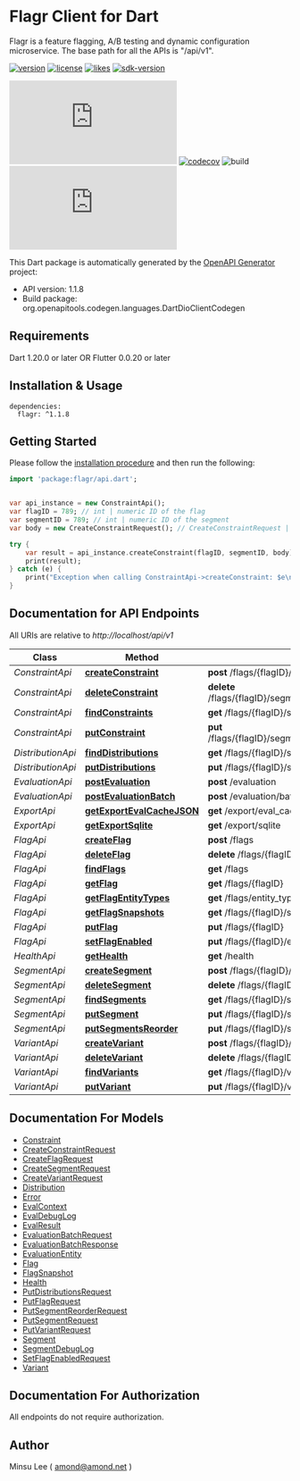 # Flagr Client for Dart
Flagr is a feature flagging, A/B testing and dynamic configuration microservice. The base path for all the APIs is \"/api/v1\".


[![version](https://badgen.net/pub/v/flagr)](https://github.com/amondnet/flagr.dart)
[![license](https://badgen.net/pub/license/flagr)](https://github.com/amondnet/flagr.dart)
[![likes](https://badgen.net/pub/likes/flagr)](https://github.com/amondnet/flagr.dart)
[![sdk-version](https://badgen.net/pub/sdk-version/flagr)](https://github.com/amondnet/flagr.dart)

[![MIT](https://badgen.net/github/license/amondnet/flagr.dart)](https://github.com/amondnet/flagr.dart)
[![codecov](https://codecov.io/gh/amondnet/flagr.dart/branch/master/graph/badge.svg)](https://codecov.io/gh/amondnet/flagr.dart)
![build](https://github.com/amondnet/flagr.dart/workflows/build/badge.svg)
![check](https://badgen.net/github/checks/amondnet/flagr.dart)

This Dart package is automatically generated by the [OpenAPI Generator](https://openapi-generator.tech) project:

- API version: 1.1.8
- Build package: org.openapitools.codegen.languages.DartDioClientCodegen

## Requirements

Dart 1.20.0 or later OR Flutter 0.0.20 or later

## Installation & Usage

```
dependencies:
  flagr: ^1.1.8
```

## Getting Started

Please follow the [installation procedure](#installation--usage) and then run the following:

```dart
import 'package:flagr/api.dart';


var api_instance = new ConstraintApi();
var flagID = 789; // int | numeric ID of the flag
var segmentID = 789; // int | numeric ID of the segment
var body = new CreateConstraintRequest(); // CreateConstraintRequest | create a constraint

try {
    var result = api_instance.createConstraint(flagID, segmentID, body);
    print(result);
} catch (e) {
    print("Exception when calling ConstraintApi->createConstraint: $e\n");
}

```

## Documentation for API Endpoints

All URIs are relative to *http://localhost/api/v1*

Class | Method | HTTP request | Description
------------ | ------------- | ------------- | -------------
*ConstraintApi* | [**createConstraint**](doc//ConstraintApi.md#createconstraint) | **post** /flags/{flagID}/segments/{segmentID}/constraints | 
*ConstraintApi* | [**deleteConstraint**](doc//ConstraintApi.md#deleteconstraint) | **delete** /flags/{flagID}/segments/{segmentID}/constraints/{constraintID} | 
*ConstraintApi* | [**findConstraints**](doc//ConstraintApi.md#findconstraints) | **get** /flags/{flagID}/segments/{segmentID}/constraints | 
*ConstraintApi* | [**putConstraint**](doc//ConstraintApi.md#putconstraint) | **put** /flags/{flagID}/segments/{segmentID}/constraints/{constraintID} | 
*DistributionApi* | [**findDistributions**](doc//DistributionApi.md#finddistributions) | **get** /flags/{flagID}/segments/{segmentID}/distributions | 
*DistributionApi* | [**putDistributions**](doc//DistributionApi.md#putdistributions) | **put** /flags/{flagID}/segments/{segmentID}/distributions | 
*EvaluationApi* | [**postEvaluation**](doc//EvaluationApi.md#postevaluation) | **post** /evaluation | 
*EvaluationApi* | [**postEvaluationBatch**](doc//EvaluationApi.md#postevaluationbatch) | **post** /evaluation/batch | 
*ExportApi* | [**getExportEvalCacheJSON**](doc//ExportApi.md#getexportevalcachejson) | **get** /export/eval_cache/json | 
*ExportApi* | [**getExportSqlite**](doc//ExportApi.md#getexportsqlite) | **get** /export/sqlite | 
*FlagApi* | [**createFlag**](doc//FlagApi.md#createflag) | **post** /flags | 
*FlagApi* | [**deleteFlag**](doc//FlagApi.md#deleteflag) | **delete** /flags/{flagID} | 
*FlagApi* | [**findFlags**](doc//FlagApi.md#findflags) | **get** /flags | 
*FlagApi* | [**getFlag**](doc//FlagApi.md#getflag) | **get** /flags/{flagID} | 
*FlagApi* | [**getFlagEntityTypes**](doc//FlagApi.md#getflagentitytypes) | **get** /flags/entity_types | 
*FlagApi* | [**getFlagSnapshots**](doc//FlagApi.md#getflagsnapshots) | **get** /flags/{flagID}/snapshots | 
*FlagApi* | [**putFlag**](doc//FlagApi.md#putflag) | **put** /flags/{flagID} | 
*FlagApi* | [**setFlagEnabled**](doc//FlagApi.md#setflagenabled) | **put** /flags/{flagID}/enabled | 
*HealthApi* | [**getHealth**](doc//HealthApi.md#gethealth) | **get** /health | 
*SegmentApi* | [**createSegment**](doc//SegmentApi.md#createsegment) | **post** /flags/{flagID}/segments | 
*SegmentApi* | [**deleteSegment**](doc//SegmentApi.md#deletesegment) | **delete** /flags/{flagID}/segments/{segmentID} | 
*SegmentApi* | [**findSegments**](doc//SegmentApi.md#findsegments) | **get** /flags/{flagID}/segments | 
*SegmentApi* | [**putSegment**](doc//SegmentApi.md#putsegment) | **put** /flags/{flagID}/segments/{segmentID} | 
*SegmentApi* | [**putSegmentsReorder**](doc//SegmentApi.md#putsegmentsreorder) | **put** /flags/{flagID}/segments/reorder | 
*VariantApi* | [**createVariant**](doc//VariantApi.md#createvariant) | **post** /flags/{flagID}/variants | 
*VariantApi* | [**deleteVariant**](doc//VariantApi.md#deletevariant) | **delete** /flags/{flagID}/variants/{variantID} | 
*VariantApi* | [**findVariants**](doc//VariantApi.md#findvariants) | **get** /flags/{flagID}/variants | 
*VariantApi* | [**putVariant**](doc//VariantApi.md#putvariant) | **put** /flags/{flagID}/variants/{variantID} | 


## Documentation For Models

 - [Constraint](doc//Constraint.md)
 - [CreateConstraintRequest](doc//CreateConstraintRequest.md)
 - [CreateFlagRequest](doc//CreateFlagRequest.md)
 - [CreateSegmentRequest](doc//CreateSegmentRequest.md)
 - [CreateVariantRequest](doc//CreateVariantRequest.md)
 - [Distribution](doc//Distribution.md)
 - [Error](doc//Error.md)
 - [EvalContext](doc//EvalContext.md)
 - [EvalDebugLog](doc//EvalDebugLog.md)
 - [EvalResult](doc//EvalResult.md)
 - [EvaluationBatchRequest](doc//EvaluationBatchRequest.md)
 - [EvaluationBatchResponse](doc//EvaluationBatchResponse.md)
 - [EvaluationEntity](doc//EvaluationEntity.md)
 - [Flag](doc//Flag.md)
 - [FlagSnapshot](doc//FlagSnapshot.md)
 - [Health](doc//Health.md)
 - [PutDistributionsRequest](doc//PutDistributionsRequest.md)
 - [PutFlagRequest](doc//PutFlagRequest.md)
 - [PutSegmentReorderRequest](doc//PutSegmentReorderRequest.md)
 - [PutSegmentRequest](doc//PutSegmentRequest.md)
 - [PutVariantRequest](doc//PutVariantRequest.md)
 - [Segment](doc//Segment.md)
 - [SegmentDebugLog](doc//SegmentDebugLog.md)
 - [SetFlagEnabledRequest](doc//SetFlagEnabledRequest.md)
 - [Variant](doc//Variant.md)


## Documentation For Authorization

 All endpoints do not require authorization.


## Author

Minsu Lee ( amond@amond.net )



